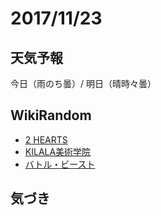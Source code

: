 # 2017/11/23

## 天気予報

今日（雨のち曇）/ 明日（晴時々曇）

## WikiRandom

* [2 HEARTS](https://ja.wikipedia.org/wiki/2_HEARTS)
* [KILALA美術学院](https://ja.wikipedia.org/wiki/KILALA%E7%BE%8E%E8%A1%93%E5%AD%A6%E9%99%A2)
* [バトル・ビースト](https://ja.wikipedia.org/wiki/%E3%83%90%E3%83%88%E3%83%AB%E3%83%BB%E3%83%93%E3%83%BC%E3%82%B9%E3%83%88)

## 気づき

